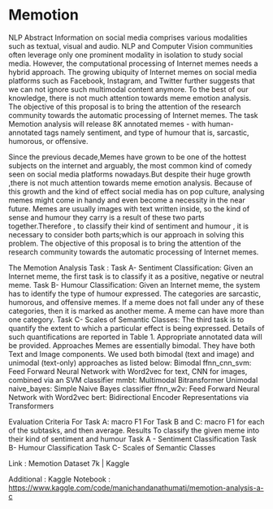 # Memotion
NLP
Abstract
Information on social media comprises various modalities such as textual, visual and audio. NLP and Computer Vision communities often leverage only one prominent modality in isolation to study social media. However, the computational processing of Internet memes needs a hybrid approach. The growing ubiquity of Internet memes on social media platforms such as Facebook, Instagram, and Twitter further suggests that we can not ignore such multimodal content anymore. To the best of our knowledge, there is not much attention towards meme emotion analysis. The objective of this proposal is to bring the attention of the research community towards the automatic processing of Internet memes. The task Memotion analysis will release 8K annotated memes - with human-annotated tags namely sentiment, and type of humour that is, sarcastic, humorous, or offensive.

Since the previous decade,Memes have grown to be one of the hottest subjects on the internet and arguably, the most common kind of comedy seen on social media platforms nowadays.But despite their huge growth ,there is not much attention towards meme emotion analysis. Because of this growth and the kind of effect social media has on pop culture, analysing memes might come in handy and even become a necessity in the near future.
Memes are usually images with text written inside, so the kind of sense and humour they carry is a result of these two parts together.Therefore , to classify their kind of sentiment and humour , it is necessary to consider both parts;which is our approach in solving this problem.
The objective of this proposal is to bring the attention of the research community towards the automatic processing of Internet memes.

The Memotion Analysis Task :
Task A- Sentiment Classification: Given an Internet meme, the first task is to classify it as a positive, negative or neutral meme.
Task B- Humour Classification: Given an Internet meme, the system has to identify the type of humour expressed. The categories are sarcastic, humorous, and offensive memes. If a meme does not fall under any of these categories, then it is marked as another meme. A meme can have more than one category.
Task C- Scales of Semantic Classes: The third task is to quantify the extent to which a particular effect is being expressed. Details of such quantifications are reported in Table 1. Appropriate annotated data will be provided.
Approaches
Memes are essentially bimodal. They have both Text and Image components. We used both bimodal (text and image) and unimodal (text-only) approaches as listed below:
Bimodal
ffnn_cnn_svm: Feed Forward Neural Network with Word2vec for text, CNN for images, combined via an SVM classifier
mmbt: Multimodal Bitransformer
Unimodal
naive_bayes: Simple Naive Bayes classifier
ffnn_w2v: Feed Forward Neural Network with Word2vec
bert: Bidirectional Encoder Representations via Transformers

Evaluation Criteria
For Task A: macro F1
For Task B and C: macro F1 for each of the subtasks, and then average.
Results
To classify the given meme into their kind of  sentiment and humour 
Task A - Sentiment Classification
Task B- Humour Classification
Task C- Scales of Semantic Classes

Link : Memotion Dataset 7k | Kaggle

Additional :
Kaggle Notebook :
https://www.kaggle.com/code/manichandanathumati/memotion-analysis-a-c
